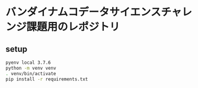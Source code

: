 # バンダイナムコデータサイエンスチャレンジ課題用のレポジトリ

## setup

```bash
pyenv local 3.7.6
python -m venv venv
. venv/bin/activate
pip install -r requirements.txt
```
